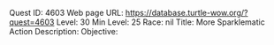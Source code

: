Quest ID: 4603
Web page URL: https://database.turtle-wow.org/?quest=4603
Level: 30
Min Level: 25
Race: nil
Title: More Sparklematic Action
Description: 
Objective: 

